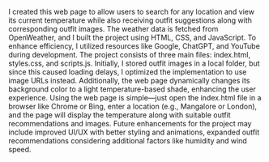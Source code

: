 I created this web page to allow users to search for any location and view its current temperature while also receiving outfit suggestions along with corresponding outfit images.
The weather data is fetched from OpenWeather, and I built the project using HTML, CSS, and JavaScript. To enhance efficiency, I utilized resources like Google, ChatGPT, and YouTube during development.
The project consists of three main files: index.html, styles.css, and scripts.js. Initially, I stored outfit images in a local folder, but since this caused loading delays, I optimized the implementation to use image URLs instead.
Additionally, the web page dynamically changes its background color to a light temperature-based shade, enhancing the user experience.
Using the web page is simple—just open the index.html file in a browser like Chrome or Bing, enter a location (e.g., Mangalore or London), and the page will display the temperature along with suitable outfit recommendations and images.
Future enhancements for the project may include improved UI/UX with better styling and animations, expanded outfit recommendations considering additional factors like humidity and wind speed. 
